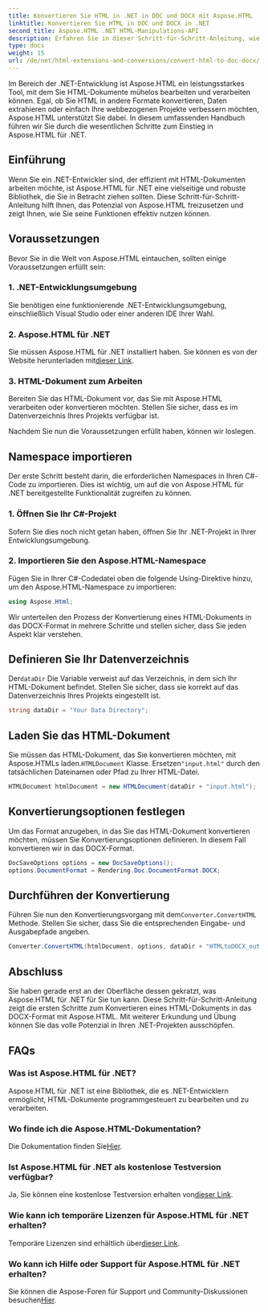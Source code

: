 ```yaml
---
title: Konvertieren Sie HTML in .NET in DOC und DOCX mit Aspose.HTML
linktitle: Konvertieren Sie HTML in DOC und DOCX in .NET
second_title: Aspose.HTML .NET HTML-Manipulations-API
description: Erfahren Sie in dieser Schritt-für-Schritt-Anleitung, wie Sie die Leistung von Aspose.HTML für .NET nutzen. Konvertieren Sie HTML mühelos in DOCX und verbessern Sie Ihre .NET-Projekte. Legen Sie noch heute los!
type: docs
weight: 15
url: /de/net/html-extensions-and-conversions/convert-html-to-doc-docx/
---
```


Im Bereich der .NET-Entwicklung ist Aspose.HTML ein leistungsstarkes Tool, mit dem Sie HTML-Dokumente mühelos bearbeiten und verarbeiten können. Egal, ob Sie HTML in andere Formate konvertieren, Daten extrahieren oder einfach Ihre webbezogenen Projekte verbessern möchten, Aspose.HTML unterstützt Sie dabei. In diesem umfassenden Handbuch führen wir Sie durch die wesentlichen Schritte zum Einstieg in Aspose.HTML für .NET.

## Einführung

Wenn Sie ein .NET-Entwickler sind, der effizient mit HTML-Dokumenten arbeiten möchte, ist Aspose.HTML für .NET eine vielseitige und robuste Bibliothek, die Sie in Betracht ziehen sollten. Diese Schritt-für-Schritt-Anleitung hilft Ihnen, das Potenzial von Aspose.HTML freizusetzen und zeigt Ihnen, wie Sie seine Funktionen effektiv nutzen können.

## Voraussetzungen

Bevor Sie in die Welt von Aspose.HTML eintauchen, sollten einige Voraussetzungen erfüllt sein:

### 1. .NET-Entwicklungsumgebung

Sie benötigen eine funktionierende .NET-Entwicklungsumgebung, einschließlich Visual Studio oder einer anderen IDE Ihrer Wahl.

### 2. Aspose.HTML für .NET

 Sie müssen Aspose.HTML für .NET installiert haben. Sie können es von der Website herunterladen mit[dieser Link](https://releases.aspose.com/html/net/).

### 3. HTML-Dokument zum Arbeiten

Bereiten Sie das HTML-Dokument vor, das Sie mit Aspose.HTML verarbeiten oder konvertieren möchten. Stellen Sie sicher, dass es im Datenverzeichnis Ihres Projekts verfügbar ist.

Nachdem Sie nun die Voraussetzungen erfüllt haben, können wir loslegen.

## Namespace importieren

Der erste Schritt besteht darin, die erforderlichen Namespaces in Ihren C#-Code zu importieren. Dies ist wichtig, um auf die von Aspose.HTML für .NET bereitgestellte Funktionalität zugreifen zu können.

### 1. Öffnen Sie Ihr C#-Projekt

Sofern Sie dies noch nicht getan haben, öffnen Sie Ihr .NET-Projekt in Ihrer Entwicklungsumgebung.

### 2. Importieren Sie den Aspose.HTML-Namespace

Fügen Sie in Ihrer C#-Codedatei oben die folgende Using-Direktive hinzu, um den Aspose.HTML-Namespace zu importieren:

```csharp
using Aspose.Html;
```

Wir unterteilen den Prozess der Konvertierung eines HTML-Dokuments in das DOCX-Format in mehrere Schritte und stellen sicher, dass Sie jeden Aspekt klar verstehen.

## Definieren Sie Ihr Datenverzeichnis

 Der`dataDir` Die Variable verweist auf das Verzeichnis, in dem sich Ihr HTML-Dokument befindet. Stellen Sie sicher, dass sie korrekt auf das Datenverzeichnis Ihres Projekts eingestellt ist.

```csharp
string dataDir = "Your Data Directory";
```

## Laden Sie das HTML-Dokument

 Sie müssen das HTML-Dokument, das Sie konvertieren möchten, mit Aspose.HTMLs laden.`HTMLDocument` Klasse. Ersetzen`"input.html"` durch den tatsächlichen Dateinamen oder Pfad zu Ihrer HTML-Datei.

```csharp
HTMLDocument htmlDocument = new HTMLDocument(dataDir + "input.html");
```

## Konvertierungsoptionen festlegen

Um das Format anzugeben, in das Sie das HTML-Dokument konvertieren möchten, müssen Sie Konvertierungsoptionen definieren. In diesem Fall konvertieren wir in das DOCX-Format.

```csharp
DocSaveOptions options = new DocSaveOptions();
options.DocumentFormat = Rendering.Doc.DocumentFormat.DOCX;
```

## Durchführen der Konvertierung

 Führen Sie nun den Konvertierungsvorgang mit dem`Converter.ConvertHTML` Methode. Stellen Sie sicher, dass Sie die entsprechenden Eingabe- und Ausgabepfade angeben.

```csharp
Converter.ConvertHTML(htmlDocument, options, dataDir + "HTMLtoDOCX_out.docx");
```

## Abschluss

Sie haben gerade erst an der Oberfläche dessen gekratzt, was Aspose.HTML für .NET für Sie tun kann. Diese Schritt-für-Schritt-Anleitung zeigt die ersten Schritte zum Konvertieren eines HTML-Dokuments in das DOCX-Format mit Aspose.HTML. Mit weiterer Erkundung und Übung können Sie das volle Potenzial in Ihren .NET-Projekten ausschöpfen.

## FAQs

### Was ist Aspose.HTML für .NET?
Aspose.HTML für .NET ist eine Bibliothek, die es .NET-Entwicklern ermöglicht, HTML-Dokumente programmgesteuert zu bearbeiten und zu verarbeiten.

### Wo finde ich die Aspose.HTML-Dokumentation?
 Die Dokumentation finden Sie[Hier](https://reference.aspose.com/html/net/).

### Ist Aspose.HTML für .NET als kostenlose Testversion verfügbar?
 Ja, Sie können eine kostenlose Testversion erhalten von[dieser Link](https://releases.aspose.com/).

### Wie kann ich temporäre Lizenzen für Aspose.HTML für .NET erhalten?
 Temporäre Lizenzen sind erhältlich über[dieser Link](https://purchase.aspose.com/temporary-license/).

### Wo kann ich Hilfe oder Support für Aspose.HTML für .NET erhalten?
 Sie können die Aspose-Foren für Support und Community-Diskussionen besuchen[Hier](https://forum.aspose.com/).